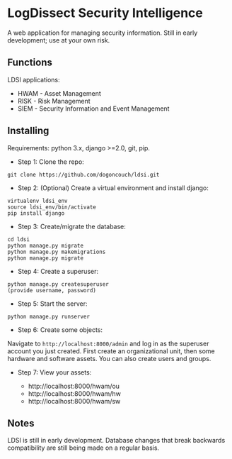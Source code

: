 # LogDissect Security Intelligence
A web application for managing security information. Still in early development; use at your own risk.

## Functions
LDSI applications:
- HWAM - Asset Management
- RISK - Risk Management
- SIEM - Security Information and Event Management

## Installing
Requirements: python 3.x, django >=2.0, git, pip.

- Step 1: Clone the repo:
```
git clone https://github.com/dogoncouch/ldsi.git
```

- Step 2: (Optional) Create a virtual environment and install django:
```
virtualenv ldsi_env
source ldsi_env/bin/activate
pip install django
```

- Step 3: Create/migrate the database:
```
cd ldsi
python manage.py migrate
python manage.py makemigrations
python manage.py migrate
```

- Step 4: Create a superuser:
```
python manage.py createsuperuser
(provide username, password)
```

- Step 5: Start the server:
```
python manage.py runserver
```

- Step 6: Create some objects:

Navigate to `http://localhost:8000/admin` and log in as the superuser account you just created. First create an organizational unit, then some hardware and software assets. You can also create users and groups.

- Step 7: View your assets:

    - http://localhost:8000/hwam/ou
    - http://localhost:8000/hwam/hw
    - http://localhost:8000/hwam/sw

## Notes
LDSI is still in early development. Database changes that break backwards compatibility are still being made on a regular basis.
